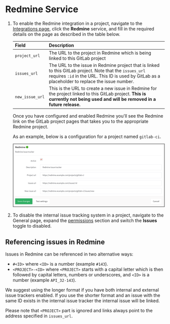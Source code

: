 # Redmine Service

1. To enable the Redmine integration in a project, navigate to the
   [Integrations page](overview.md#accessing-integrations), click
   the **Redmine** service, and fill in the required details on the page as described
   in the table below.

   | Field | Description |
   | ----- | ----------- |
   | `project_url`   | The URL to the project in Redmine which is being linked to this GitLab project |
   | `issues_url`    | The URL to the issue in Redmine project that is linked to this GitLab project. Note that the `issues_url` requires `:id` in the URL. This ID is used by GitLab as a placeholder to replace the issue number. |
   | `new_issue_url` | This is the URL to create a new issue in Redmine for the project linked to this GitLab project. **This is currently not being used and will be removed in a future release.** |

   Once you have configured and enabled Redmine you'll see the Redmine link on the GitLab project pages that takes you to the appropriate Redmine project.

   As an example, below is a configuration for a project named `gitlab-ci`.

   ![Redmine configuration](img/redmine_configuration.png)

1. To disable the internal issue tracking system in a project, navigate to the General page, expand the [permissions](../settings/index.md#sharing-and-permissions) section and switch the **Issues** toggle to disabled.

## Referencing issues in Redmine

Issues in Redmine can be referenced in two alternative ways:

- `#<ID>` where `<ID>` is a number (example `#143`).
- `<PROJECT>-<ID>` where `<PROJECT>` starts with a capital letter which is
  then followed by capital letters, numbers or underscores, and `<ID>` is
  a number (example `API_32-143`).

We suggest using the longer format if you have both internal and external issue trackers enabled. If you use the shorter format and an issue with the same ID exists in the internal issue tracker the internal issue will be linked.

Please note that `<PROJECT>` part is ignored and links always point to the
address specified in `issues_url`.
